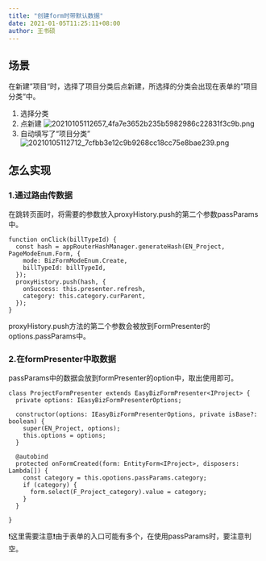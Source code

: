 ```yaml
---
title: "创建form时带默认数据"
date: 2021-01-05T11:25:11+08:00
author: 王书硕
---
```


## 场景
在新建”项目“时，选择了项目分类后点新建，所选择的分类会出现在表单的”项目分类“中。

1. 选择分类
2. 点新建
![20210105112657_4fa7e3652b235b5982986c22831f3c9b.png](https://hugo-1256216240.cos.ap-chengdu.myqcloud.com/20210105112657_4fa7e3652b235b5982986c22831f3c9b.png)
3. 自动填写了“项目分类”
![20210105112712_7cfbb3e12c9b9268cc18cc75e8bae239.png](https://hugo-1256216240.cos.ap-chengdu.myqcloud.com/20210105112712_7cfbb3e12c9b9268cc18cc75e8bae239.png)

## 怎么实现

### 1.通过路由传数据
在跳转页面时，将需要的参数放入proxyHistory.push的第二个参数passParams中。
```
function onClick(billTypeId) {
  const hash = appRouterHashManager.generateHash(EN_Project, PageModeEnum.Form, {
    mode: BizFormModeEnum.Create,
    billTypeId: billTypeId,
  });
  proxyHistory.push(hash, {
    onSuccess: this.presenter.refresh,
    category: this.category.curParent,
  });
}
```
proxyHistory.push方法的第二个参数会被放到FormPresenter的options.passParams中。

### 2.在formPresenter中取数据
passParams中的数据会放到formPresenter的option中，取出使用即可。
```
class ProjectFormPresenter extends EasyBizFormPresenter<IProject> {
  private options: IEasyBizFormPresenterOptions;

  constructor(options: IEasyBizFormPresenterOptions, private isBase?: boolean) {
    super(EN_Project, options);
    this.options = options;
  }

  @autobind
  protected onFormCreated(form: EntityForm<IProject>, disposers: Lambda[]) {
    const category = this.opotions.passParams.category;
    if (category) {
      form.select(F_Project_category).value = category;
    }
  }

}
```
❗这里需要注意❗由于表单的入口可能有多个，在使用passParams时，要注意判空。
